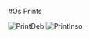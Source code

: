 #Os Prints

![PrintDeb](https://github.com/user-attachments/assets/52ea7b1d-649b-48c4-916d-398b60b07f21)
![PrintInso](https://github.com/user-attachments/assets/1f7443d6-c7d2-403d-ba3e-fafbfa5d1dfb)
